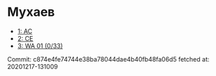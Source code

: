 # Мухаев
- [1: AC](1.md)
- [2: CE](2.md)
- [3: WA 01 (0/33)](3.md)

Commit: c874e4fe74744e38ba78044dae4b40fb48fa06d5
 fetched at: 20201217-131009
